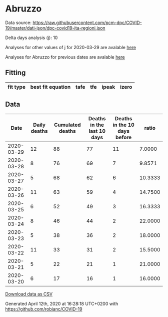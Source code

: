# Abruzzo

Data source: https://raw.githubusercontent.com/pcm-dpc/COVID-19/master/dati-json/dpc-covid19-ita-regioni.json

Delta days analysis (j): 10

Analyses for other values of j for 2020-03-29 are avalable [here](../README.md)

Analyses for Abruzzo for previous dates are avalable [here](../../README.md)

## Fitting 
|fit type|best fit equation|tafe|tfe|ipeak|izero|
|-------|-----|--------|------|---|---|

## Data
|Date|Daily deaths|Cumulated deaths|Deaths in the last 10 days|Deaths in the 10 days before|ratio|
|----|----------|-----------|-------|--------------------|-----|
|2020-03-29|12|88|77|11|7.0000|
|2020-03-28|8|76|69|7|9.8571|
|2020-03-27|5|68|62|6|10.3333|
|2020-03-26|11|63|59|4|14.7500|
|2020-03-25|6|52|49|3|16.3333|
|2020-03-24|8|46|44|2|22.0000|
|2020-03-23|5|38|36|2|18.0000|
|2020-03-22|11|33|31|2|15.5000|
|2020-03-21|5|22|21|1|21.0000|
|2020-03-20|6|17|16|1|16.0000|

[Download data as CSV](COVID-19_abruzzo_j10_2020-03-29.csv)

Generated April 12th, 2020 at 16:28:18 UTC+0200 with https://github.com/robianc/COVID-19
